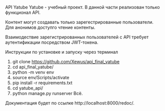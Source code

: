 API Yatube
Yatube - учебный проект. В данной части реализован только функционал API.

Контент могут создавать только зарегестрированные пользователи.
Для анонимов доступго чтение контенты.

Взаимодествие зарегистрированных пользователей с API требует аутентификации
посредством  JWT-токена.

Инструкции по установке и запуску через терминал

1. git clone https://github.com/Xewus/api_final_yatube
2. cd api_final_yatube/
3. python -m venv env
4. source env/Scripts/activate
5. pip install -r requirements.txt
6. cd yatube_api/
7. python manage.py runserver
Всё.

Документация будет по ссылке http://localhost:8000/redoc/.
